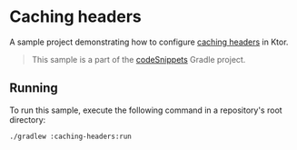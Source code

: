 # Caching headers
A sample project demonstrating how to configure [caching headers](https://ktor.io/docs/caching.html) in Ktor.
> This sample is a part of the [codeSnippets](../../README.md) Gradle project.

## Running
To run this sample, execute the following command in a repository's root directory:
```bash
./gradlew :caching-headers:run
```

